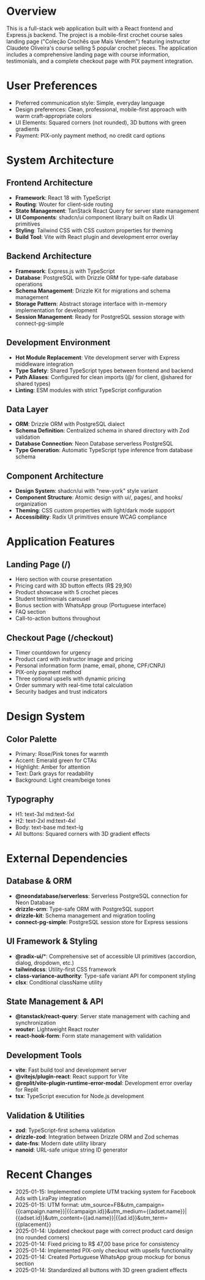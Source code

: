 # Overview

This is a full-stack web application built with a React frontend and Express.js backend. The project is a mobile-first crochet course sales landing page ("Coleção Crochês que Mais Vendem") featuring instructor Claudete Oliveira's course selling 5 popular crochet pieces. The application includes a comprehensive landing page with course information, testimonials, and a complete checkout page with PIX payment integration.

# User Preferences

- Preferred communication style: Simple, everyday language
- Design preferences: Clean, professional, mobile-first approach with warm craft-appropriate colors
- UI Elements: Squared corners (not rounded), 3D buttons with green gradients
- Payment: PIX-only payment method, no credit card options

# System Architecture

## Frontend Architecture
- **Framework**: React 18 with TypeScript
- **Routing**: Wouter for client-side routing  
- **State Management**: TanStack React Query for server state management
- **UI Components**: shadcn/ui component library built on Radix UI primitives
- **Styling**: Tailwind CSS with CSS custom properties for theming
- **Build Tool**: Vite with React plugin and development error overlay

## Backend Architecture
- **Framework**: Express.js with TypeScript
- **Database**: PostgreSQL with Drizzle ORM for type-safe database operations
- **Schema Management**: Drizzle Kit for migrations and schema management
- **Storage Pattern**: Abstract storage interface with in-memory implementation for development
- **Session Management**: Ready for PostgreSQL session storage with connect-pg-simple

## Development Environment
- **Hot Module Replacement**: Vite development server with Express middleware integration
- **Type Safety**: Shared TypeScript types between frontend and backend
- **Path Aliases**: Configured for clean imports (@/ for client, @shared for shared types)
- **Linting**: ESM modules with strict TypeScript configuration

## Data Layer
- **ORM**: Drizzle ORM with PostgreSQL dialect
- **Schema Definition**: Centralized schema in shared directory with Zod validation
- **Database Connection**: Neon Database serverless PostgreSQL
- **Type Generation**: Automatic TypeScript type inference from database schema

## Component Architecture
- **Design System**: shadcn/ui with "new-york" style variant
- **Component Structure**: Atomic design with ui/, pages/, and hooks/ organization
- **Theming**: CSS custom properties with light/dark mode support
- **Accessibility**: Radix UI primitives ensure WCAG compliance

# Application Features

## Landing Page (/)
- Hero section with course presentation
- Pricing card with 3D button effects (R$ 29,90)
- Product showcase with 5 crochet pieces
- Student testimonials carousel
- Bonus section with WhatsApp group (Portuguese interface)
- FAQ section
- Call-to-action buttons throughout

## Checkout Page (/checkout)
- Timer countdown for urgency
- Product card with instructor image and pricing
- Personal information form (name, email, phone, CPF/CNPJ)
- PIX-only payment method
- Three optional upsells with dynamic pricing
- Order summary with real-time total calculation
- Security badges and trust indicators

# Design System

## Color Palette
- Primary: Rose/Pink tones for warmth
- Accent: Emerald green for CTAs
- Highlight: Amber for attention
- Text: Dark grays for readability
- Background: Light cream/beige tones

## Typography
- H1: text-3xl md:text-5xl
- H2: text-2xl md:text-4xl
- Body: text-base md:text-lg
- All buttons: Squared corners with 3D gradient effects

# External Dependencies

## Database & ORM
- **@neondatabase/serverless**: Serverless PostgreSQL connection for Neon Database
- **drizzle-orm**: Type-safe ORM with PostgreSQL support
- **drizzle-kit**: Schema management and migration tooling
- **connect-pg-simple**: PostgreSQL session store for Express sessions

## UI Framework & Styling
- **@radix-ui/***: Comprehensive set of accessible UI primitives (accordion, dialog, dropdown, etc.)
- **tailwindcss**: Utility-first CSS framework
- **class-variance-authority**: Type-safe variant API for component styling
- **clsx**: Conditional className utility

## State Management & API
- **@tanstack/react-query**: Server state management with caching and synchronization
- **wouter**: Lightweight React router
- **react-hook-form**: Form state management with validation

## Development Tools
- **vite**: Fast build tool and development server
- **@vitejs/plugin-react**: React support for Vite
- **@replit/vite-plugin-runtime-error-modal**: Development error overlay for Replit
- **tsx**: TypeScript execution for Node.js development

## Validation & Utilities
- **zod**: TypeScript-first schema validation
- **drizzle-zod**: Integration between Drizzle ORM and Zod schemas
- **date-fns**: Modern date utility library
- **nanoid**: URL-safe unique string ID generator

# Recent Changes

- 2025-01-15: Implemented complete UTM tracking system for Facebook Ads with LiraPay integration
- 2025-01-15: UTM format: utm_source=FB&utm_campaign={{campaign.name}}|{{campaign.id}}&utm_medium={{adset.name}}|{{adset.id}}&utm_content={{ad.name}}|{{ad.id}}&utm_term={{placement}}
- 2025-01-14: Updated checkout page with correct product card design (no rounded corners)
- 2025-01-14: Fixed pricing to R$ 47,00 base price for consistency
- 2025-01-14: Implemented PIX-only checkout with upsells functionality
- 2025-01-14: Created Portuguese WhatsApp group mockup for bonus section
- 2025-01-14: Standardized all buttons with 3D green gradient effects